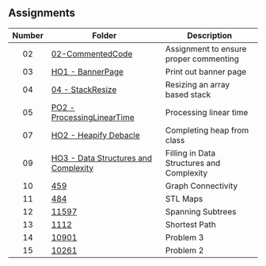 ## Assignments

| Number | Folder | Description |
| :----: | ------ | ----------- |
|  02    |   [02-CommentedCode](https://github.com/Micah-Lyn/3013-ALG-Scotland/tree/master/Assignments/02-CommentedCode)    | Assignment to ensure proper commenting            |
| 03     | [HO1 - BannerPage](https://github.com/Micah-Lyn/3013-ALG-Scotland/blob/master/Assignments/03-HO1/HO1-Scotland.txt)    |Print out banner page |
| 04     | [04 - StackResize](https://github.com/Micah-Lyn/3013-ALG-Scotland/tree/master/Assignments/04-StackResize)    |Resizing an array based stack |
| 05    | [PO2 - ProcessingLinearTime](https://github.com/Micah-Lyn/3013-ALG-Scotland/tree/master/Assignments/05-P02%20ProcessingLinearTime)    |Processing linear time|
| 07    | [HO2 - Heapify Debacle](https://github.com/Micah-Lyn/3013-ALG-Scotland/blob/master/Assignments/07-%20H02%20HeapifyDebacle/heap_from_class.cpp)    |Completing heap from class|
| 09    | [HO3 - Data Structures and Complexity](https://github.com/Micah-Lyn/3013-ALG-Scotland/blob/master/Assignments/09-H03/README.md)    |Filling in Data Structures and Complexity|
| 10    | [459](https://github.com/Micah-Lyn/3013-ALG-Scotland/tree/master/Assignments/459)    |Graph Connectivity|
| 11    | [484](https://github.com/Micah-Lyn/3013-ALG-Scotland/tree/master/Assignments/484)    |STL Maps|
| 12    | [11597](https://github.com/Micah-Lyn/3013-ALG-Scotland/tree/master/Assignments/11597)    |Spanning Subtrees|
| 13    | [1112](https://github.com/Micah-Lyn/3013-ALG-Scotland/tree/master/Assignments/1112)    |Shortest Path|
| 14    | [10901](https://github.com/Micah-Lyn/3013-ALG-Scotland/tree/master/Assignments/10901)    |Problem 3|
| 15    | [10261](https://github.com/Micah-Lyn/3013-ALG-Scotland/tree/master/Assignments/10261)    |Problem 2|

